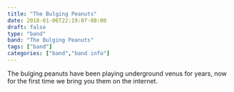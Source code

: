 ```yaml
---
title: "The Bulging Peanuts"
date: 2018-01-06T22:19:07-08:00
draft: false
type: "band"
band: "The Bulging Peanuts"
tags: ["band"]
categories: ["band","band info"]
---
```


The bulging peanuts have been playing underground venus for years, now for the first time we bring you them on the internet.